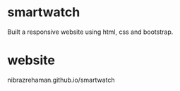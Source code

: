 # smartwatch
Built a responsive website using html, css and bootstrap.
# website
nibrazrehaman.github.io/smartwatch

